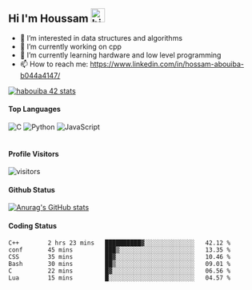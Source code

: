 ## Hi I'm Houssam <img src="https://user-images.githubusercontent.com/1303154/88677602-1635ba80-d120-11ea-84d8-d263ba5fc3c0.gif" width="28px" alt="hi">

- 👀 I’m interested in data structures and algorithms
- 🔭 I’m currently working on cpp
- 🌱 I’m currently learning hardware and low level programming
- 📫 How to reach me: https://www.linkedin.com/in/hossam-abouiba-b044a4147/

[![habouiba 42 stats](https://badge.mediaplus.ma/greenbinary/habouiba)](https://github.com/oakoudad/badge42)

#### Top Languages

![C](https://img.shields.io/badge/c-%2300599C.svg?style=for-the-badge&logo=c&logoColor=white)
![Python](https://img.shields.io/badge/python-%2314354C.svg?style=for-the-badge&logo=python&logoColor=white)
![JavaScript](https://img.shields.io/badge/javascript-%23323330.svg?style=for-the-badge&logo=javascript&logoColor=%23F7DF1E)
<br />
<br />
#### Profile Visitors
![visitors](https://visitor-badge.glitch.me/badge?page_id=project-HOSSAM.project-HOSSAM)

#### Github Status
[![Anurag's GitHub stats](https://github-readme-stats.vercel.app/api?username=0xPride&theme=tokyonight)](https://github.com/anuraghazra/github-readme-stats)

#### Coding Status
<!--START_SECTION:waka-->

```text
C++        2 hrs 23 mins   ██████████▓░░░░░░░░░░░░░░   42.12 %
conf       45 mins         ███▒░░░░░░░░░░░░░░░░░░░░░   13.35 %
CSS        35 mins         ██▓░░░░░░░░░░░░░░░░░░░░░░   10.46 %
Bash       30 mins         ██▒░░░░░░░░░░░░░░░░░░░░░░   09.01 %
C          22 mins         █▓░░░░░░░░░░░░░░░░░░░░░░░   06.56 %
Lua        15 mins         █░░░░░░░░░░░░░░░░░░░░░░░░   04.57 %
```

<!--END_SECTION:waka-->

